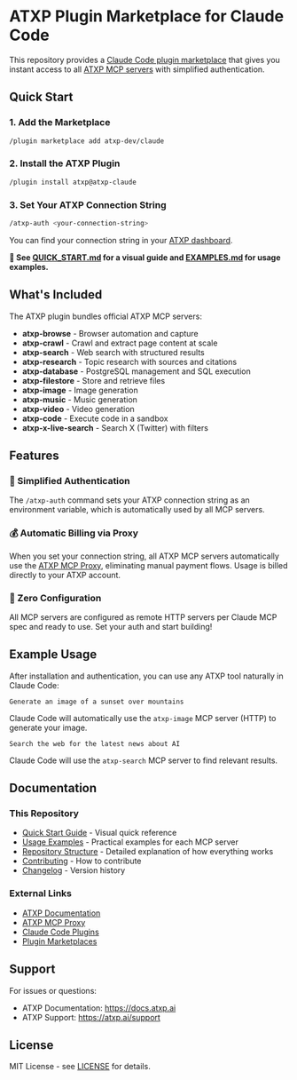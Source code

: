 # ATXP Plugin Marketplace for Claude Code

This repository provides a [Claude Code plugin marketplace](https://docs.claude.com/en/docs/claude-code/plugins) that gives you instant access to all [ATXP MCP servers](https://docs.atxp.ai/atxp) with simplified authentication.

## Quick Start

### 1. Add the Marketplace

```bash
/plugin marketplace add atxp-dev/claude
```

### 2. Install the ATXP Plugin

```bash
/plugin install atxp@atxp-claude
```

### 3. Set Your ATXP Connection String

```bash
/atxp-auth <your-connection-string>
```

You can find your connection string in your [ATXP dashboard](https://atxp.ai).

**📖 See [QUICK_START.md](QUICK_START.md) for a visual guide and [EXAMPLES.md](EXAMPLES.md) for usage examples.**

## What's Included

The ATXP plugin bundles official ATXP MCP servers:

- **atxp-browse** - Browser automation and capture
- **atxp-crawl** - Crawl and extract page content at scale
- **atxp-search** - Web search with structured results
- **atxp-research** - Topic research with sources and citations
- **atxp-database** - PostgreSQL management and SQL execution
- **atxp-filestore** - Store and retrieve files
- **atxp-image** - Image generation
- **atxp-music** - Music generation
- **atxp-video** - Video generation
- **atxp-code** - Execute code in a sandbox
- **atxp-x-live-search** - Search X (Twitter) with filters

## Features

### 🔐 Simplified Authentication

The `/atxp-auth` command sets your ATXP connection string as an environment variable, which is automatically used by all MCP servers.

### 💰 Automatic Billing via Proxy

When you set your connection string, all ATXP MCP servers automatically use the [ATXP MCP Proxy](https://docs.atxp.ai/proxy), eliminating manual payment flows. Usage is billed directly to your ATXP account.

### 🚀 Zero Configuration

All MCP servers are configured as remote HTTP servers per Claude MCP spec and ready to use. Set your auth and start building!

## Example Usage

After installation and authentication, you can use any ATXP tool naturally in Claude Code:

```
Generate an image of a sunset over mountains
```

Claude Code will automatically use the `atxp-image` MCP server (HTTP) to generate your image.

```
Search the web for the latest news about AI
```

Claude Code will use the `atxp-search` MCP server to find relevant results.

## Documentation

### This Repository
- [Quick Start Guide](QUICK_START.md) - Visual quick reference
- [Usage Examples](EXAMPLES.md) - Practical examples for each MCP server
- [Repository Structure](STRUCTURE.md) - Detailed explanation of how everything works
- [Contributing](CONTRIBUTING.md) - How to contribute
- [Changelog](CHANGELOG.md) - Version history

### External Links
- [ATXP Documentation](https://docs.atxp.ai/atxp)
- [ATXP MCP Proxy](https://docs.atxp.ai/proxy)
- [Claude Code Plugins](https://docs.claude.com/en/docs/claude-code/plugins)
- [Plugin Marketplaces](https://docs.claude.com/en/docs/claude-code/plugin-marketplaces)

## Support

For issues or questions:
- ATXP Documentation: https://docs.atxp.ai
- ATXP Support: https://atxp.ai/support

## License

MIT License - see [LICENSE](LICENSE) for details.


